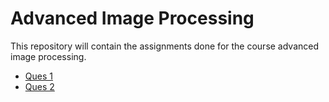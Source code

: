 # Advanced Image Processing

This repository will contain the assignments done for the course advanced image processing.

* [Ques 1](https://github.com/shongi-yd/advanced_image_processing/tree/master/assignment1/Ques1)
* [Ques 2](https://github.com/shongi-yd/advanced_image_processing/tree/master/assignment1/ques2)
